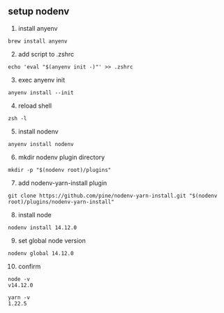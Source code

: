 ## setup nodenv

1. install anyenv
```
brew install anyenv
```
2. add script to .zshrc
```
echo 'eval "$(anyenv init -)"' >> .zshrc
```
3. exec anyenv init
```
anyenv install --init
```
4. reload shell
```
zsh -l
```
5. install nodenv
```
anyenv install nodenv
```
6. mkdir nodenv plugin directory
```
mkdir -p "$(nodenv root)/plugins"
```
7. add nodenv-yarn-install plugin
```
git clone https://github.com/pine/nodenv-yarn-install.git "$(nodenv root)/plugins/nodenv-yarn-install"
```
8. install node
```
nodenv install 14.12.0
```
9. set global node version
```
nodenv global 14.12.0
```
10. confirm
```
node -v
v14.12.0
```
```
yarn -v
1.22.5
```
